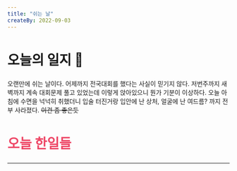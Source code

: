 ```yaml
---
title: "쉬는 날"
createBy: 2022-09-03
---
```


##  <h2 style="font-size: 30px">오늘의 일지 🎪</h2>
오랜만에 쉬는 날이다. 어제까지 전국대회를 했다는 사실이 믿기지 않다. 저번주까지 새벽까지 계속 대회문제 풀고 있었는데 이렇게 앉아있으니 뭔가 기분이 이상하다. 오늘 아침에 수면을 넉넉히 취했더니 입술 터진거랑 입안에 난 상처, 얼굴에 난 여드름? 까지 전부 사라졌다. ~~이건 좀 좋은듯~~



## <h2 style="color: #ee4867; font-size: 30px">오늘 한일들</h2>
---